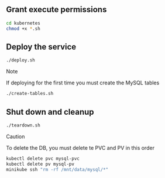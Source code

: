 ## Grant execute permissions

```zsh
cd kubernetes
chmod +x *.sh
```

## Deploy the service

```zsh
./deploy.sh
```
> [!NOTE]
> If deploying for the first time you must create the MySQL tables
> ```zsh
> ./create-tables.sh
> ```

## Shut down and cleanup

```zsh
./teardown.sh
```

> [!CAUTION]
> To delete the DB, you must delete te PVC and PV in this order
> ```zsh
> kubectl delete pvc mysql-pvc
> kubectl delete pv mysql-pv
> minikube ssh "rm -rf /mnt/data/mysql/*"

